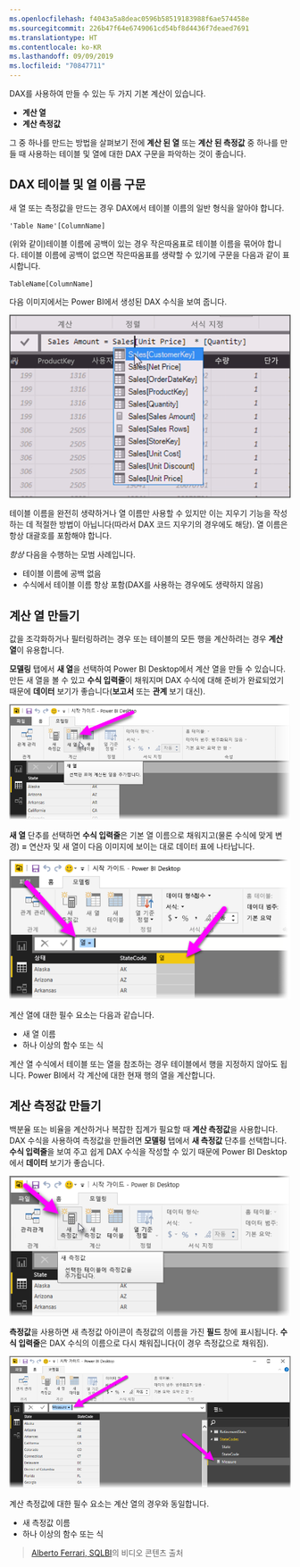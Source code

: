 ```yaml
---
ms.openlocfilehash: f4043a5a8deac0596b58519183988f6ae574458e
ms.sourcegitcommit: 226b47f64e6749061cd54bf8d4436f7deaed7691
ms.translationtype: HT
ms.contentlocale: ko-KR
ms.lasthandoff: 09/09/2019
ms.locfileid: "70847711"
---
```

DAX를 사용하여 만들 수 있는 두 가지 기본 계산이 있습니다.

* **계산 열**
* **계산 측정값**

그 중 하나를 만드는 방법을 살펴보기 전에 **계산 된 열** 또는 **계산 된 측정값** 중 하나를 만들 때 사용하는 테이블 및 열에 대한 DAX 구문을 파악하는 것이 좋습니다.

## <a name="dax-table-and-column-name-syntax"></a>DAX 테이블 및 열 이름 구문
새 열 또는 측정값을 만드는 경우 DAX에서 테이블 이름의 일반 형식을 알아야 합니다.

    'Table Name'[ColumnName]

(위와 같이)테이블 이름에 공백이 있는 경우 작은따옴표로 테이블 이름을 묶어야 합니다. 테이블 이름에 공백이 없으면 작은따옴표를 생략할 수 있기에 구문을 다음과 같이 표시합니다.

    TableName[ColumnName]

다음 이미지에서는 Power BI에서 생성된 DAX 수식을 보여 줍니다.

![](media/7-2-dax-calculation-types/dax-calc-types_1.png)

테이블 이름을 완전히 생략하거나 열 이름만 사용할 수 있지만 이는 지우기 기능을 작성하는 데 적절한 방법이 아닙니다(따라서 DAX 코드 지우기의 경우에도 해당). 열 이름은 항상 대괄호를 포함해야 합니다.

*항상* 다음을 수행하는 모범 사례입니다.

* 테이블 이름에 공백 없음
* 수식에서 테이블 이름 항상 포함(DAX를 사용하는 경우에도 생략하지 않음)

## <a name="creating-calculated-columns"></a>계산 열 만들기
값을 조각화하거나 필터링하려는 경우 또는 테이블의 모든 행을 계산하려는 경우 **계산 열**이 유용합니다.

**모델링** 탭에서 **새 열**을 선택하여 Power BI Desktop에서 계산 열을 만들 수 있습니다. 만든 새 열을 볼 수 있고 **수식 입력줄**이 채워지며 DAX 수식에 대해 준비가 완료되었기 때문에 **데이터** 보기가 좋습니다(**보고서** 또는 **관계** 보기 대신).

![](media/7-2-dax-calculation-types/dax-calc-types_2a.png)

**새 열** 단추를 선택하면 **수식 입력줄**은 기본 열 이름으로 채워지고(물론 수식에 맞게 변경) **=** 연산자 및 새 열이 다음 이미지에 보이는 대로 데이터 표에 나타납니다.

![](media/7-2-dax-calculation-types/dax-calc-types_3.png)

계산 열에 대한 필수 요소는 다음과 같습니다.

* 새 열 이름
* 하나 이상의 함수 또는 식

계산 열 수식에서 테이블 또는 열을 참조하는 경우 테이블에서 행을 지정하지 않아도 됩니다. Power BI에서 각 계산에 대한 현재 행의 열을 계산합니다.

## <a name="creating-calculated-measures"></a>계산 측정값 만들기
백분율 또는 비율을 계산하거나 복잡한 집계가 필요할 때 **계산 측정값**을 사용합니다. DAX 수식을 사용하여 측정값을 만들려면 **모델링** 탭에서 **새 측정값** 단추를 선택합니다. **수식 입력줄**을 보여 주고 쉽게 DAX 수식을 작성할 수 있기 때문에 Power BI Desktop에서 **데이터** 보기가 좋습니다.

![](media/7-2-dax-calculation-types/dax-calc-types_4.png)

**측정값**을 사용하면 새 측정값 아이콘이 측정값의 이름을 가진 **필드** 창에 표시됩니다. **수식 입력줄**은 DAX 수식의 이름으로 다시 채워집니다(이 경우 측정값으로 채워짐).

![](media/7-2-dax-calculation-types/dax-calc-types_5.png)

계산 측정값에 대한 필수 요소는 계산 열의 경우와 동일합니다.

* 새 측정값 이름
* 하나 이상의 함수 또는 식

> [Alberto Ferrari, SQLBI](http://www.sqlbi.com/learning-dax)의 비디오 콘텐츠 출처
> 
> 

